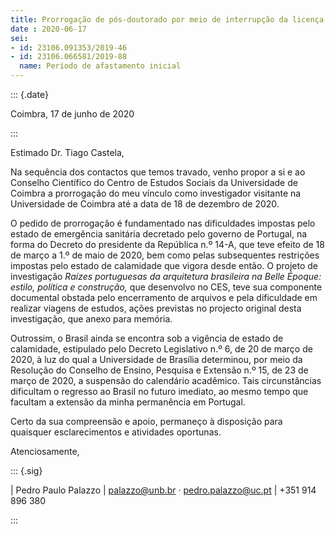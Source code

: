 ```yaml
---
title: Prorrogação de pós-doutorado por meio de interrupção da licença
date : 2020-06-17
sei:
- id: 23106.091353/2019-46
- id: 23106.066581/2019-88
  name: Período de afastamento inicial
---
```


::: {.date}

Coimbra, 17 de junho de 2020

:::

Estimado Dr. Tiago Castela,

Na sequência dos contactos que temos travado, venho propor a si e ao
Conselho Científico do Centro de Estudos Sociais da Universidade de
Coimbra a prorrogação do meu vínculo como investigador visitante na
Universidade de Coimbra até a data de 18 de dezembro de 2020.

O pedido de prorrogação é fundamentado nas dificuldades impostas pelo
estado de emergência sanitária decretado pelo governo de Portugal, na
forma do Decreto do presidente da República n.º 14-A, que teve efeito
de 18 de março a 1.º de maio de 2020, bem como pelas subsequentes
restrições impostas pelo estado de calamidade que vigora desde então. O
projeto de investigação *Raízes portuguesas da arquitetura brasileira na
Belle Époque: estilo, política e construção,* que desenvolvo no CES,
teve sua componente documental obstada pelo encerramento de arquivos e
pela dificuldade em realizar viagens de estudos, ações previstas no
projecto original desta investigação, que anexo para memória.

Outrossim, o Brasil ainda se encontra sob a vigência de estado de
calamidade, estipulado pelo Decreto Legislativo n.º 6, de 20 de março de
2020, à luz do qual a Universidade de Brasília determinou, por meio da
Resolução do Conselho de Ensino, Pesquisa e Extensão n.º 15, de 23 de
março de 2020, a suspensão do calendário acadêmico. Tais circunstâncias
dificultam o regresso ao Brasil no futuro imediato, ao mesmo tempo que
facultam a extensão da minha permanência em Portugal.

Certo da sua compreensão e apoio, permaneço à disposição para quaisquer
esclarecimentos e atividades oportunas.

Atenciosamente,

::: {.sig}

| Pedro Paulo Palazzo
| palazzo@unb.br · pedro.palazzo@uc.pt
| +351 914 896 380

:::
